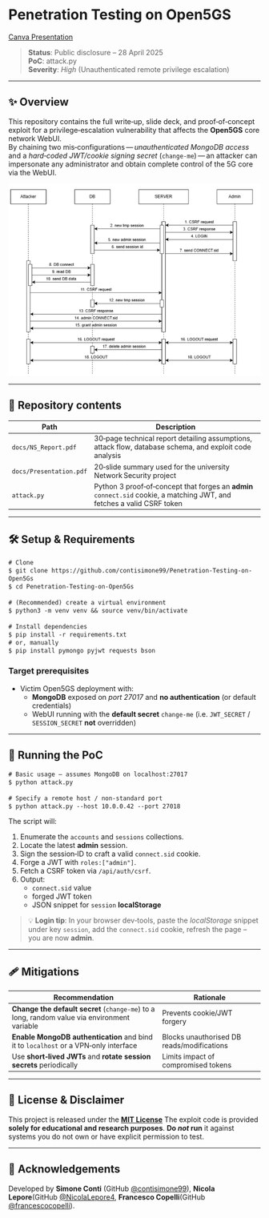 # Penetration Testing on Open5GS

[Canva Presentation](https://www.canva.com/design/DAGjec9O_Qw/sfKtxEG1HWuC7J32zqfn_w/edit?utm_content=DAGjec9O_Qw&utm_campaign=designshare&utm_medium=link2&utm_source=sharebutton)

> **Status**: Public disclosure – 28&nbsp;April&nbsp;2025  
> **PoC**: attack.py  
> **Severity**: _High_ (Unauthenticated remote privilege escalation)

---

## ✨ Overview
This repository contains the full write‑up, slide deck, and proof‑of‑concept exploit for a privilege‑escalation vulnerability that affects the **Open5GS** core network WebUI.  
By chaining two mis‑configurations — _unauthenticated MongoDB access_ and a _hard‑coded JWT/cookie signing secret_ (`change-me`) — an attacker can impersonate any administrator and obtain complete control of the 5G core via the WebUI.

<p align="center"><img src="docs/attack_flow.png" width="640" alt="Attack flow diagram"></p>

---

## 📂 Repository contents
| Path | Description |
|------|-------------|
| `docs/NS_Report.pdf` | 30‑page technical report detailing assumptions, attack flow, database schema, and exploit code analysis |
| `docs/Presentation.pdf` | 20‑slide summary used for the university Network Security project |
| `attack.py` | Python 3 proof‑of‑concept that forges an **admin** `connect.sid` cookie, a matching JWT, and fetches a valid CSRF token |

---

## 🛠  Setup & Requirements
```shell
# Clone
$ git clone https://github.com/contisimone99/Penetration-Testing-on-Open5Gs
$ cd Penetration-Testing-on-Open5Gs

# (Recommended) create a virtual environment
$ python3 -m venv venv && source venv/bin/activate

# Install dependencies
$ pip install -r requirements.txt
# or, manually
$ pip install pymongo pyjwt requests bson
```

### Target prerequisites
* Victim Open5GS deployment with:
  * **MongoDB** exposed on _port 27017_ and **no authentication** (or default credentials)
  * WebUI running with the **default secret** `change-me` (i.e. `JWT_SECRET` / `SESSION_SECRET` **not** overridden)

---

## 🚀 Running the PoC
```shell
# Basic usage – assumes MongoDB on localhost:27017
$ python attack.py

# Specify a remote host / non‑standard port
$ python attack.py --host 10.0.0.42 --port 27018
```
The script will:
1. Enumerate the `accounts` and `sessions` collections.
2. Locate the latest **admin** session.
3. Sign the session‑ID to craft a valid `connect.sid` cookie.
4. Forge a JWT with `roles:["admin"]`.
5. Fetch a CSRF token via `/api/auth/csrf`.
6. Output:
   * `connect.sid` value
   * forged JWT token
   * JSON snippet for `session` **localStorage**

> 💡 **Login tip**: In your browser dev‑tools, paste the _localStorage_ snippet under key `session`, add the `connect.sid` cookie, refresh the page – you are now **admin**.

---

## 🩹 Mitigations
| Recommendation | Rationale |
|----------------|-----------|
| **Change the default secret** (`change-me`) to a long, random value via environment variable | Prevents cookie/JWT forgery |
| **Enable MongoDB authentication** and bind it to `localhost` or a VPN‑only interface | Blocks unauthorised DB reads/modifications |
| Use **short‑lived JWTs** and **rotate session secrets** periodically | Limits impact of compromised tokens |


---

## 📄 License & Disclaimer
This project is released under the [**MIT License**](LICENSE)
The exploit code is provided **solely for educational and research purposes**. **Do _not_ run** it against systems you do not own or have explicit permission to test.

---

## 🙏 Acknowledgements
Developed by **Simone Conti** (GitHub [@contisimone99](https://github.com/contisimone99)), **Nicola Lepore**(GitHub [@NicolaLepore4](https://github.com/NicolaLepore4), **Francesco Copelli**(GitHub [@francescocopelli](https://github.com/francescocopelli)).


